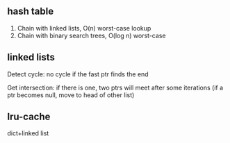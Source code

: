 ---
---
## hash table 

1. Chain with linked lists, O(n) worst-case lookup
2. Chain with binary search trees, O(log n) worst-case 

## linked lists 

Detect cycle: no cycle if the fast ptr finds the end 

Get intersection: if there is one, two ptrs will meet after some iterations (if a ptr becomes null, move to head of other list)

## lru-cache 

dict+linked list



